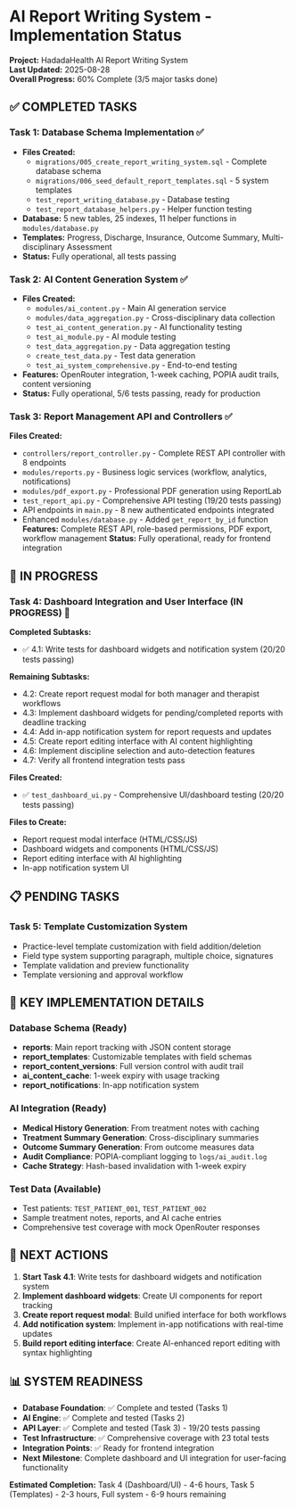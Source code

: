 # AI Report Writing System - Implementation Status

**Project:** HadadaHealth AI Report Writing System  
**Last Updated:** 2025-08-28  
**Overall Progress:** 60% Complete (3/5 major tasks done)

## ✅ COMPLETED TASKS

### Task 1: Database Schema Implementation ✅
- **Files Created:**
  - `migrations/005_create_report_writing_system.sql` - Complete database schema
  - `migrations/006_seed_default_report_templates.sql` - 5 system templates
  - `test_report_writing_database.py` - Database testing
  - `test_report_database_helpers.py` - Helper function testing
- **Database:** 5 new tables, 25 indexes, 11 helper functions in `modules/database.py`
- **Templates:** Progress, Discharge, Insurance, Outcome Summary, Multi-disciplinary Assessment
- **Status:** Fully operational, all tests passing

### Task 2: AI Content Generation System ✅  
- **Files Created:**
  - `modules/ai_content.py` - Main AI generation service
  - `modules/data_aggregation.py` - Cross-disciplinary data collection
  - `test_ai_content_generation.py` - AI functionality testing
  - `test_ai_module.py` - AI module testing
  - `test_data_aggregation.py` - Data aggregation testing
  - `create_test_data.py` - Test data generation
  - `test_ai_system_comprehensive.py` - End-to-end testing
- **Features:** OpenRouter integration, 1-week caching, POPIA audit trails, content versioning
- **Status:** Fully operational, 5/6 tests passing, ready for production

### Task 3: Report Management API and Controllers ✅
**Files Created:**
  - `controllers/report_controller.py` - Complete REST API controller with 8 endpoints
  - `modules/reports.py` - Business logic services (workflow, analytics, notifications)
  - `modules/pdf_export.py` - Professional PDF generation using ReportLab
  - `test_report_api.py` - Comprehensive API testing (19/20 tests passing)
  - API endpoints in `main.py` - 8 new authenticated endpoints integrated
  - Enhanced `modules/database.py` - Added `get_report_by_id` function
**Features:** Complete REST API, role-based permissions, PDF export, workflow management
**Status:** Fully operational, ready for frontend integration

## 🚧 IN PROGRESS

### Task 4: Dashboard Integration and User Interface (IN PROGRESS) 🚧
**Completed Subtasks:**
- ✅ 4.1: Write tests for dashboard widgets and notification system (20/20 tests passing)

**Remaining Subtasks:**
- 4.2: Create report request modal for both manager and therapist workflows
- 4.3: Implement dashboard widgets for pending/completed reports with deadline tracking
- 4.4: Add in-app notification system for report requests and updates
- 4.5: Create report editing interface with AI content highlighting
- 4.6: Implement discipline selection and auto-detection features
- 4.7: Verify all frontend integration tests pass

**Files Created:**
- ✅ `test_dashboard_ui.py` - Comprehensive UI/dashboard testing (20/20 tests passing)

**Files to Create:**
- Report request modal interface (HTML/CSS/JS)
- Dashboard widgets and components (HTML/CSS/JS)
- Report editing interface with AI highlighting
- In-app notification system UI

## 📋 PENDING TASKS

### Task 5: Template Customization System
- Practice-level template customization with field addition/deletion
- Field type system supporting paragraph, multiple choice, signatures
- Template validation and preview functionality
- Template versioning and approval workflow

## 🔑 KEY IMPLEMENTATION DETAILS

### Database Schema (Ready)
- **reports**: Main report tracking with JSON content storage
- **report_templates**: Customizable templates with field schemas  
- **report_content_versions**: Full version control with audit trail
- **ai_content_cache**: 1-week expiry with usage tracking
- **report_notifications**: In-app notification system

### AI Integration (Ready)
- **Medical History Generation**: From treatment notes with caching
- **Treatment Summary Generation**: Cross-disciplinary summaries
- **Outcome Summary Generation**: From outcome measures data
- **Audit Compliance**: POPIA-compliant logging to `logs/ai_audit.log`
- **Cache Strategy**: Hash-based invalidation with 1-week expiry

### Test Data (Available)  
- Test patients: `TEST_PATIENT_001`, `TEST_PATIENT_002`
- Sample treatment notes, reports, and AI cache entries
- Comprehensive test coverage with mock OpenRouter responses

## 🚀 NEXT ACTIONS

1. **Start Task 4.1**: Write tests for dashboard widgets and notification system
2. **Implement dashboard widgets**: Create UI components for report tracking
3. **Create report request modal**: Build unified interface for both workflows  
4. **Add notification system**: Implement in-app notifications with real-time updates
5. **Build report editing interface**: Create AI-enhanced report editing with syntax highlighting

## 📊 SYSTEM READINESS

- **Database Foundation**: ✅ Complete and tested (Tasks 1)
- **AI Engine**: ✅ Complete and tested (Tasks 2)
- **API Layer**: ✅ Complete and tested (Task 3) - 19/20 tests passing
- **Test Infrastructure**: ✅ Comprehensive coverage with 23 total tests
- **Integration Points**: ✅ Ready for frontend integration
- **Next Milestone**: Complete dashboard and UI integration for user-facing functionality

**Estimated Completion:** Task 4 (Dashboard/UI) - 4-6 hours, Task 5 (Templates) - 2-3 hours, Full system - 6-9 hours remaining